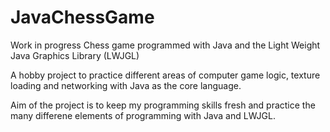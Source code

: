JavaChessGame
=============

Work in progress Chess game programmed with Java and the Light Weight Java Graphics Library (LWJGL)

A hobby project to practice different areas of computer game logic, texture loading and networking with Java as the core  language. 

Aim of the project is to keep my programming skills fresh and practice the many differene elements of programming with Java and LWJGL.
